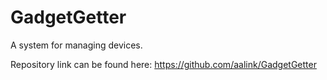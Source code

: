 # GadgetGetter
A system for managing devices.

Repository link can be found here: https://github.com/aalink/GadgetGetter